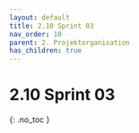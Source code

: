 ```yaml
---
layout: default
title: 2.10 Sprint 03
nav_order: 10
parent: 2. Projektorganisation
has_children: true
---
```


# 2.10 Sprint 03

{: .no_toc }
